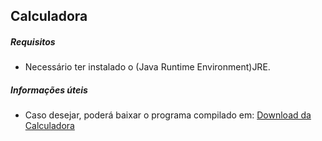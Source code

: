 ## Calculadora

##### Requisitos
 - Necessário ter instalado o (Java Runtime Environment)JRE.
 

##### Informações úteis
 - Caso desejar, poderá baixar o programa compilado em: [Download da Calculadora](https://github.com/mr-fabiosantos)